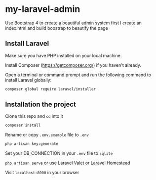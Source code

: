 # my-laravel-admin

Use Bootstrap 4 to create a beautiful admin system
first I create an index.html and build boostrap to beautify the page

## Install Laravel

Make sure you have PHP installed on your local machine.

Install Composer (https://getcomposer.org/) if you haven't already.

Open a terminal or command prompt and run the following command to install Laravel globally:

```bash
composer global require laravel/installer
```

## Installation  the project

Clone this repo and `cd` into it
```bash
composer install
```

Rename or copy `.env.example` file to `.env`
```bash
php artisan key:generate
```

Set your DB_CONNECTION in your `.env` file to `sqlite`

`php artisan serve` or use Laravel Valet or Laravel Homestead

Visit `localhost:8000` in your browser
